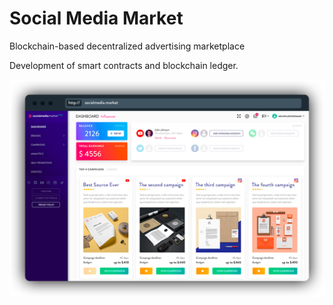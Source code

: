 # Social Media Market

Blockchain-based decentralized advertising marketplace

Development of smart contracts and blockchain ledger.

![](../.gitbook/assets/socialmediamarket_co.png)

